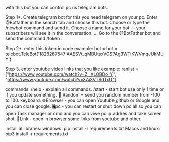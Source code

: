 with this bot you can control pc us telegram bots.

Step 1*.
           Create telegram bot for this you need telegram on your pc.
Enter @Botfather in the search tab and choose this bot.
Choose or type the /newbot command and send it.
Choose a name for your bot — your subscribers will see it in the conversation. ...
Go to the @BotFather bot and send the command /token .

Step 2*.
           enter this token in code example: bot = bot = telebot.TeleBot('1828267547:AAESVt_qMBUtsxVGS7Ag3WTiKWVmqJUkMUY')
           
Step 3.
           enter youtube video links that you like example: ranlist = ["https://www.youtube.com/watch?v=Zi_XLOBDo_Y", "https://www.youtube.com/watch?v=XAi3VTSdTxU"]
           
      
 commands:
 /help - explain all commands.
 /start - start bot use only 1 time or if you update something.
 🎲 Random = send you random number from -100 to 100.
 keyboard:
 🌐Browser - you can open Youtube,github or Google and you can close google.
 🖥️pc - you can restart or shut down pc all so you can open Task manager or cmd and you can viwe pc ip addres and take screen shot.
 🔗Link - open in browser some links from youtube and other.

install al libraries:
windows: pip install -r requirements.txt
Macos and linux: pip3 install -r requirements.txt
